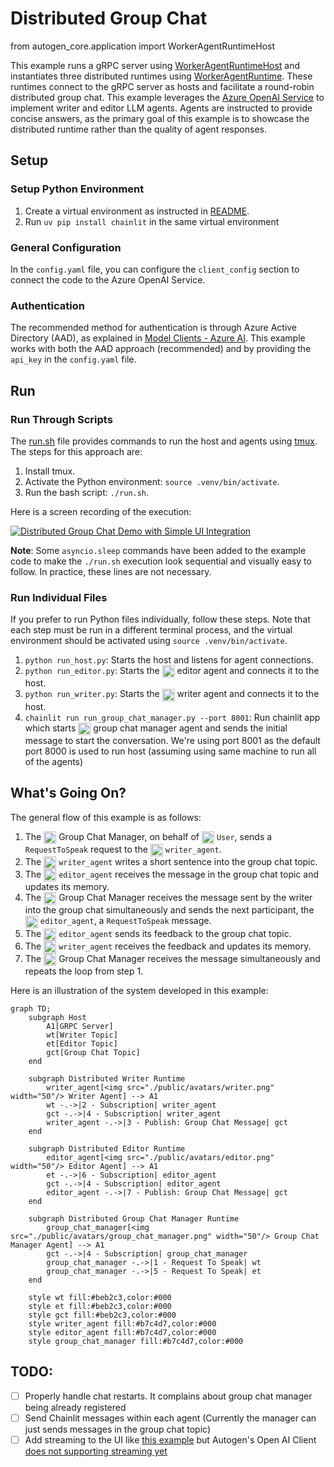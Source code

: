 # Distributed Group Chat

from autogen_core.application import WorkerAgentRuntimeHost

This example runs a gRPC server using [WorkerAgentRuntimeHost](../../src/autogen_core/application/_worker_runtime_host.py) and instantiates three distributed runtimes using [WorkerAgentRuntime](../../src/autogen_core/application/_worker_runtime.py). These runtimes connect to the gRPC server as hosts and facilitate a round-robin distributed group chat. This example leverages the [Azure OpenAI Service](https://azure.microsoft.com/en-us/products/ai-services/openai-service) to implement writer and editor LLM agents. Agents are instructed to provide concise answers, as the primary goal of this example is to showcase the distributed runtime rather than the quality of agent responses.

## Setup

### Setup Python Environment

1. Create a virtual environment as instructed in [README](../../../../../../../../README.md).
2. Run `uv pip install chainlit` in the same virtual environment

### General Configuration

In the `config.yaml` file, you can configure the `client_config` section to connect the code to the Azure OpenAI Service.

### Authentication

The recommended method for authentication is through Azure Active Directory (AAD), as explained in [Model Clients - Azure AI](https://microsoft.github.io/autogen/dev/user-guide/core-user-guide/framework/model-clients.html#azure-openai). This example works with both the AAD approach (recommended) and by providing the `api_key` in the `config.yaml` file.

## Run

### Run Through Scripts

The [run.sh](./run.sh) file provides commands to run the host and agents using [tmux](https://github.com/tmux/tmux/wiki). The steps for this approach are:

1. Install tmux.
2. Activate the Python environment: `source .venv/bin/activate`.
3. Run the bash script: `./run.sh`.

Here is a screen recording of the execution:

[![Distributed Group Chat Demo with Simple UI Integration](https://img.youtube.com/vi/kLTzI-3VgPQ/0.jpg)](https://youtu.be/kLTzI-3VgPQ)

**Note**: Some `asyncio.sleep` commands have been added to the example code to make the `./run.sh` execution look sequential and visually easy to follow. In practice, these lines are not necessary.

### Run Individual Files

If you prefer to run Python files individually, follow these steps. Note that each step must be run in a different terminal process, and the virtual environment should be activated using `source .venv/bin/activate`.

1. `python run_host.py`: Starts the host and listens for agent connections.
2. `python run_editor.py`: Starts the <img src="./public/avatars/editor.png" width="20" height="20" style="vertical-align:middle"> editor agent and connects it to the host.
3. `python run_writer.py`: Starts the <img src="./public/avatars/writer.png" width="20" height="20" style="vertical-align:middle"> writer agent and connects it to the host.
4. `chainlit run run_group_chat_manager.py --port 8001`: Run chainlit app which starts <img src="./public/avatars/group_chat_manager.png" width="20" height="20" style="vertical-align:middle"> group chat manager agent and sends the initial message to start the conversation. We're using port 8001 as the default port 8000 is used to run host (assuming using same machine to run all of the agents)

## What's Going On?

The general flow of this example is as follows:

1. The <img src="./public/avatars/group_chat_manager.png" width="20" height="20" style="vertical-align:middle"> Group Chat Manager, on behalf of <img src="./public/avatars/user.png" width="20" height="20" style="vertical-align:middle"> `User`, sends a `RequestToSpeak` request to the <img src="./public/avatars/writer.png" width="20" height="20" style="vertical-align:middle"> `writer_agent`.
2. The <img src="./public/avatars/writer.png" width="20" height="20" style="vertical-align:middle"> `writer_agent` writes a short sentence into the group chat topic.
3. The <img src="./public/avatars/editor.png" width="20" height="20" style="vertical-align:middle"> `editor_agent` receives the message in the group chat topic and updates its memory.
4. The <img src="./public/avatars/group_chat_manager.png" width="20" height="20" style="vertical-align:middle"> Group Chat Manager receives the message sent by the writer into the group chat simultaneously and sends the next participant, the <img src="./public/avatars/editor.png" width="20" height="20" style="vertical-align:middle"> `editor_agent`, a `RequestToSpeak` message.
5. The <img src="./public/avatars/editor.png" width="20" height="20" style="vertical-align:middle"> `editor_agent` sends its feedback to the group chat topic.
6. The <img src="./public/avatars/writer.png" width="20" height="20" style="vertical-align:middle"> `writer_agent` receives the feedback and updates its memory.
7. The <img src="./public/avatars/group_chat_manager.png" width="20" height="20" style="vertical-align:middle"> Group Chat Manager receives the message simultaneously and repeats the loop from step 1.

Here is an illustration of the system developed in this example:

```mermaid
graph TD;
    subgraph Host
        A1[GRPC Server]
        wt[Writer Topic]
        et[Editor Topic]
        gct[Group Chat Topic]
    end

    subgraph Distributed Writer Runtime
        writer_agent[<img src="./public/avatars/writer.png" width="50"/> Writer Agent] --> A1
        wt -.->|2 - Subscription| writer_agent
        gct -.->|4 - Subscription| writer_agent
        writer_agent -.->|3 - Publish: Group Chat Message| gct
    end

    subgraph Distributed Editor Runtime
        editor_agent[<img src="./public/avatars/editor.png" width="50"/> Editor Agent] --> A1
        et -.->|6 - Subscription| editor_agent
        gct -.->|4 - Subscription| editor_agent
        editor_agent -.->|7 - Publish: Group Chat Message| gct
    end

    subgraph Distributed Group Chat Manager Runtime
        group_chat_manager[<img src="./public/avatars/group_chat_manager.png" width="50"/> Group Chat Manager Agent] --> A1
        gct -.->|4 - Subscription| group_chat_manager
        group_chat_manager -.->|1 - Request To Speak| wt
        group_chat_manager -.->|5 - Request To Speak| et
    end

    style wt fill:#beb2c3,color:#000
    style et fill:#beb2c3,color:#000
    style gct fill:#beb2c3,color:#000
    style writer_agent fill:#b7c4d7,color:#000
    style editor_agent fill:#b7c4d7,color:#000
    style group_chat_manager fill:#b7c4d7,color:#000

```

## TODO:

- [ ] Properly handle chat restarts. It complains about group chat manager being already registered
- [ ] Send Chainlit messages within each agent (Currently the manager can just sends messages in the group chat topic)
- [ ] Add streaming to the UI like [this example](https://docs.chainlit.io/advanced-features/streaming) but Autogen's Open AI Client [does not supporting streaming yet](https://github.com/microsoft/autogen/blob/0f4dd0cc6dd3eea303ad3d2063979b4b9a1aacfc/python/packages/autogen-ext/src/autogen_ext/models/_openai/_openai_client.py#L81)

